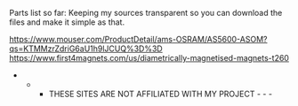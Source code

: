 Parts list so far:
Keeping my sources transparent so you can download the files and make it simple as that.

https://www.mouser.com/ProductDetail/ams-OSRAM/AS5600-ASOM?qs=KTMMzrZdriG6aU1h9lJCUQ%3D%3D
https://www.first4magnets.com/us/diametrically-magnetised-magnets-t260

- - - THESE SITES ARE NOT AFFILIATED WITH MY PROJECT - - -
